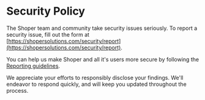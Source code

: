# Security Policy

The Shoper team and community take security issues seriously. To report a security issue, fill out the form at [https://shopersolutions.com/security/report](https://shopersolutions.com/security/report).

You can help us make Shoper and all it's users more secure by following the [Reporting guidelines](https://shopersolutions.com/security).

We appreciate your efforts to responsibly disclose your findings. We'll endeavor to respond quickly, and will keep you updated throughout the process.
